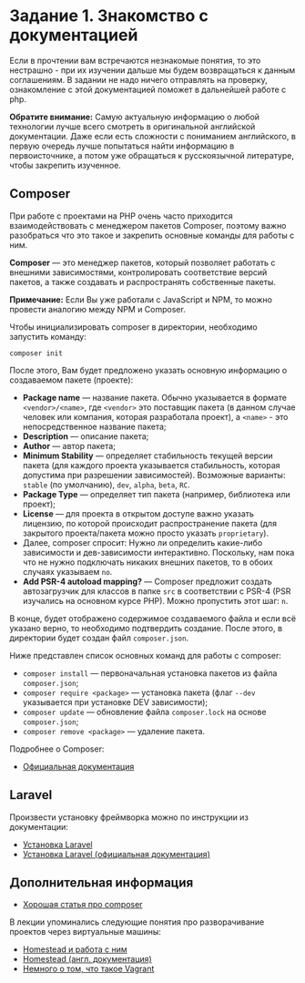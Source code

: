 # Задание 1. Знакомство с документацией

Если в прочтении вам встречаются незнакомые понятия, то это нестрашно - при их изучении дальше мы будем возвращаться к данным соглашениям.
В задании не надо ничего отправлять на проверку, ознакомление с этой документацией поможет в дальнейшей работе с php.

**Обратите внимание:** Самую актуальную информацию о любой технологии лучше всего смотреть в оригинальной английской документации. Даже если есть сложности с пониманием английского, в первую очередь лучше попытаться найти информацию в первоисточнике, а потом уже обращаться к русскоязычной литературе, чтобы закрепить изученное.

## Composer

При работе с проектами на PHP очень часто приходится взаимодействовать с менеджером пакетов Composer, поэтому важно разобраться что это такое и закрепить основные команды для работы с ним.

**Composer** — это менеджер пакетов, который позволяет работать с внешними зависимостями, контролировать соответствие версий пакетов, а также создавать и распространять собственные пакеты.

**Примечание:** Если Вы уже работали с JavaScript и NPM, то можно провести аналогию между NPM и Composer.

Чтобы инициализировать composer в директории, необходимо запустить команду:

```shell
composer init
```

После этого, Вам будет предложено указать основную информацию о создаваемом пакете (проекте):
- **Package name** — название пакета. Обычно указывается в формате `<vendor>/<name>`, где `<vendor>` это поставщик пакета (в данном случае человек или компания, которая разработала проект), а `<name>` - это непосредственное название пакета;
- **Description** — описание пакета;
- **Author** — автор пакета;
- **Minimum Stability** — определяет стабильность текущей версии пакета (для каждого проекта указывается стабильность, которая допустима при разрешении зависимостей). Возможные варианты: `stable` (по умолчанию), `dev`, `alpha`, `beta`, `RC`.
- **Package Type** — определяет тип пакета (например, библиотека или проект);
- **License** — для проекта в открытом доступе важно указать лицензию, по которой происходит распространение пакета (для закрытого проекта/пакета можно просто указать `proprietary`).
- Далее, composer спросит: Нужно ли определить какие-либо зависимости и дев-зависимости интерактивно. Поскольку, нам пока что не нужно подключать никаких внешних пакетов, то в обоих случаях указываем `no`.
- **Add PSR-4 autoload mapping?** — Composer предложит создать автозагрузчик для классов в папке `src` в соответствии с PSR-4 (PSR изучались на основном курсе PHP). Можно пропустить этот шаг: `n`.

В конце, будет отображено содержимое создаваемого файла и если всё указано верно, то необходимо подтвердить создание. После этого, в директории будет создан файл `composer.json`.

Ниже представлен список основных команд для работы с composer:
- `composer install` — первоначальная установка пакетов из файла `composer.json`;
- `composer require <package>` — установка пакета (флаг `--dev` указывается при установке DEV зависимости);
- `composer update` — обновление файла `composer.lock` на основе `composer.json`;
- `composer remove <package>` — удаление пакета.

Подробнее о Composer:
* [Официальная документация](https://getcomposer.org/)

## Laravel

Произвести установку фреймворка можно по инструкции из документации:
* [Установка Laravel](https://laravel.su/docs/8.x/installation)
* [Установка Laravel (официальная документация)](https://laravel.com/docs/10.x/installation)

## Дополнительная информация

* [Хорошая статья про composer](https://habr.com/ru/post/439200/)

В лекции упоминались следующие понятия про разворачивание проектов через виртуальные машины:
* [Homestead и работа с ним](https://laravel.su/docs/8.x/homestead)
* [Homestead (англ. документация)](https://laravel.com/docs/10.x/homestead)
* [Немного о том, что такое Vagrant](https://wiki.merionet.ru/servernye-resheniya/29/vagrant-ustanovka-i-nastrojka/)
